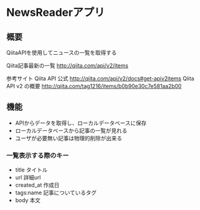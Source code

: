 # NewsReaderアプリ

## 概要
QiitaAPIを使用してニュースの一覧を取得する  
  
Qiita記事最新の一覧 http://qiita.com/api/v2/items

参考サイト
Qiita API 公式 
http://qiita.com/api/v2/docs#get-apiv2items 
Qiita API v2 の概要 
http://qiita.com/tag1216/items/b0b90e30c7e581aa2b00 


## 機能
* APIからデータを取得し、ローカルデータベースに保存
* ローカルデータベースから記事の一覧が見れる
* ユーザが必要無い記事は物理的削除が出来る

### 一覧表示する際のキー
* title タイトル
* url 詳細url
* created_at 作成日
* tags:name 記事についているタグ
* body 本文

